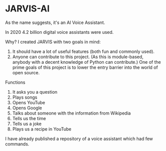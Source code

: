 # JARVIS-AI

As the name suggests, it's an AI Voice Assistant.

In 2020 4.2 billion digital voice assistants were used.

Why?
I created JARVIS with two goals in mind:

1. It should have a lot of useful features (both fun and commonly used).
2. Anyone can contribute to this project. (As this is module-based, anybody with a decent knowledge of Python can contribute.) One of the prime goals of this project is to lower the entry barrier into the world of open source.

Functions
1. It asks you a question
2. Plays songs
3. Opens YouTube
4. Opens Google
5. Talks about someone with the information from Wikipedia
6. Tells us the time
7. Tells us a joke
8. Plays us a recipe in YouTube

I have already published a repository of a voice assistant which had few commands. 

